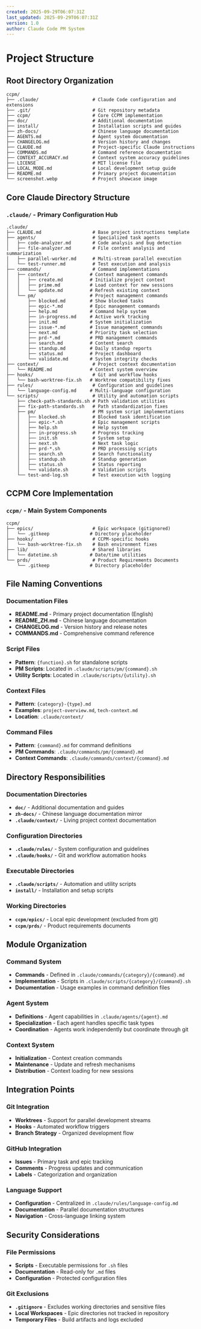 ```yaml
---
created: 2025-09-29T06:07:31Z
last_updated: 2025-09-29T06:07:31Z
version: 1.0
author: Claude Code PM System
---
```


# Project Structure

## Root Directory Organization

```
ccpm/
├── .claude/                    # Claude Code configuration and extensions
├── .git/                       # Git repository metadata
├── ccpm/                       # Core CCPM implementation
├── doc/                        # Additional documentation
├── install/                    # Installation scripts and guides
├── zh-docs/                    # Chinese language documentation
├── AGENTS.md                   # Agent system documentation
├── CHANGELOG.md                # Version history and changes
├── CLAUDE.md                   # Project-specific Claude instructions
├── COMMANDS.md                 # Command reference documentation
├── CONTEXT_ACCURACY.md         # Context system accuracy guidelines
├── LICENSE                     # MIT license file
├── LOCAL_MODE.md               # Local development setup guide
├── README.md                   # Primary project documentation
└── screenshot.webp             # Project showcase image
```

## Core Claude Directory Structure

### `.claude/` - Primary Configuration Hub

```
.claude/
├── CLAUDE.md                   # Base project instructions template
├── agents/                     # Specialized task agents
│   ├── code-analyzer.md        # Code analysis and bug detection
│   ├── file-analyzer.md        # File content analysis and summarization
│   ├── parallel-worker.md      # Multi-stream parallel execution
│   └── test-runner.md          # Test execution and analysis
├── commands/                   # Command implementations
│   ├── context/               # Context management commands
│   │   ├── create.md          # Initialize project context
│   │   ├── prime.md           # Load context for new sessions
│   │   └── update.md          # Refresh existing context
│   └── pm/                    # Project management commands
│       ├── blocked.md         # Show blocked tasks
│       ├── epic-*.md          # Epic management commands
│       ├── help.md            # Command help system
│       ├── in-progress.md     # Active work tracking
│       ├── init.md            # System initialization
│       ├── issue-*.md         # Issue management commands
│       ├── next.md            # Priority task selection
│       ├── prd-*.md           # PRD management commands
│       ├── search.md          # Content search
│       ├── standup.md         # Daily standup reports
│       ├── status.md          # Project dashboard
│       └── validate.md        # System integrity checks
├── context/                    # Project context documentation
│   └── README.md              # Context system overview
├── hooks/                      # Git and workflow hooks
│   └── bash-worktree-fix.sh   # Worktree compatibility fixes
├── rules/                      # Configuration and guidelines
│   └── language-config.md     # Multi-language configuration
└── scripts/                    # Utility and automation scripts
    ├── check-path-standards.sh # Path validation utilities
    ├── fix-path-standards.sh   # Path standardization fixes
    ├── pm/                     # PM system script implementations
    │   ├── blocked.sh          # Blocked task identification
    │   ├── epic-*.sh           # Epic management scripts
    │   ├── help.sh             # Help system
    │   ├── in-progress.sh      # Progress tracking
    │   ├── init.sh             # System setup
    │   ├── next.sh             # Next task logic
    │   ├── prd-*.sh            # PRD processing scripts
    │   ├── search.sh           # Search functionality
    │   ├── standup.sh          # Standup generation
    │   ├── status.sh           # Status reporting
    │   └── validate.sh         # Validation scripts
    └── test-and-log.sh         # Test execution with logging
```

## CCPM Core Implementation

### `ccpm/` - Main System Components

```
ccpm/
├── epics/                      # Epic workspace (gitignored)
│   └── .gitkeep               # Directory placeholder
├── hooks/                      # CCPM-specific hooks
│   └── bash-worktree-fix.sh    # Bash environment fixes
├── lib/                        # Shared libraries
│   └── datetime.sh            # Date/time utilities
└── prds/                       # Product Requirements Documents
    └── .gitkeep               # Directory placeholder
```

## File Naming Conventions

### Documentation Files
- **README.md** - Primary project documentation (English)
- **README_ZH.md** - Chinese language documentation
- **CHANGELOG.md** - Version history and release notes
- **COMMANDS.md** - Comprehensive command reference

### Script Files
- **Pattern**: `{function}.sh` for standalone scripts
- **PM Scripts**: Located in `.claude/scripts/pm/{command}.sh`
- **Utility Scripts**: Located in `.claude/scripts/{utility}.sh`

### Context Files
- **Pattern**: `{category}-{type}.md`
- **Examples**: `project-overview.md`, `tech-context.md`
- **Location**: `.claude/context/`

### Command Files
- **Pattern**: `{command}.md` for command definitions
- **PM Commands**: `.claude/commands/pm/{command}.md`
- **Context Commands**: `.claude/commands/context/{command}.md`

## Directory Responsibilities

### Documentation Directories
- **`doc/`** - Additional documentation and guides
- **`zh-docs/`** - Chinese language documentation mirror
- **`.claude/context/`** - Living project context documentation

### Configuration Directories
- **`.claude/rules/`** - System configuration and guidelines
- **`.claude/hooks/`** - Git and workflow automation hooks

### Executable Directories
- **`.claude/scripts/`** - Automation and utility scripts
- **`install/`** - Installation and setup scripts

### Working Directories
- **`ccpm/epics/`** - Local epic development (excluded from git)
- **`ccpm/prds/`** - Product requirements documents

## Module Organization

### Command System
- **Commands** - Defined in `.claude/commands/{category}/{command}.md`
- **Implementation** - Scripts in `.claude/scripts/{category}/{command}.sh`
- **Documentation** - Usage examples in command definition files

### Agent System
- **Definitions** - Agent capabilities in `.claude/agents/{agent}.md`
- **Specialization** - Each agent handles specific task types
- **Coordination** - Agents work independently but coordinate through git

### Context System
- **Initialization** - Context creation commands
- **Maintenance** - Update and refresh mechanisms
- **Distribution** - Context loading for new sessions

## Integration Points

### Git Integration
- **Worktrees** - Support for parallel development streams
- **Hooks** - Automated workflow triggers
- **Branch Strategy** - Organized development flow

### GitHub Integration
- **Issues** - Primary task and epic tracking
- **Comments** - Progress updates and communication
- **Labels** - Categorization and organization

### Language Support
- **Configuration** - Centralized in `.claude/rules/language-config.md`
- **Documentation** - Parallel documentation structures
- **Navigation** - Cross-language linking system

## Security Considerations

### File Permissions
- **Scripts** - Executable permissions for `.sh` files
- **Documentation** - Read-only for `.md` files
- **Configuration** - Protected configuration files

### Git Exclusions
- **`.gitignore`** - Excludes working directories and sensitive files
- **Local Workspaces** - Epic directories not tracked in repository
- **Temporary Files** - Build artifacts and logs excluded